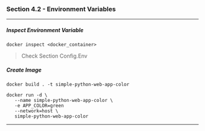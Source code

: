 ### Section 4.2 - Environment Variables

---

##### Inspect Environment Variable

```
docker inspect <docker_container>
```

> Check Section Config.Env



##### Create Image

```shell
docker build . -t simple-python-web-app-color
```

```shell
docker run -d \
   --name simple-python-web-app-color \
   -e APP_COLOR=green
   --network=host \
   simple-python-web-app-color
```



----

